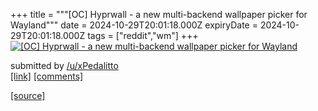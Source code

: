 +++
title = """[OC] Hyprwall - a new multi-backend wallpaper picker for Wayland"""
date = 2024-10-29T20:01:18.000Z
expiryDate = 2024-10-29T20:01:18.000Z
tags = ["reddit","wm"]
+++
[![[OC] Hyprwall - a new multi-backend wallpaper picker for Wayland](https://preview.redd.it/lwuqcfc94rxd1.png?width=640&crop=smart&auto=webp&s=86b3e3ac0a2e211a974bbf2bfeb85f152ecc8c5b "[OC] Hyprwall - a new multi-backend wallpaper picker for Wayland")](https://www.reddit.com/r/unixporn/comments/1gf3yiu/oc_hyprwall_a_new_multibackend_wallpaper_picker/)

submitted by [/u/xPedalitto](https://www.reddit.com/user/xPedalitto)  
[\[link\]](https://i.redd.it/lwuqcfc94rxd1.png) [\[comments\]](https://www.reddit.com/r/unixporn/comments/1gf3yiu/oc_hyprwall_a_new_multibackend_wallpaper_picker/)

[[source]](https://www.reddit.com/r/unixporn/comments/1gf3yiu/oc_hyprwall_a_new_multibackend_wallpaper_picker/)
